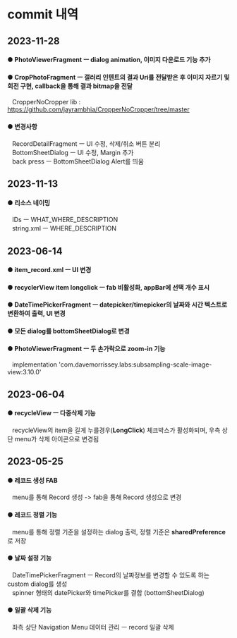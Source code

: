 # commit 내역

## 2023-11-28
#### ● PhotoViewerFragment ㅡ dialog animation, 이미지 다운로드 기능 추가
#### ● CropPhotoFragment ㅡ 갤러리 인텐트의 결과 Uri를 전달받은 후 이미지 자르기 및 회전 구현, callback을 통해 결과 bitmap을 전달
&ensp; CropperNoCropper lib : https://github.com/jayrambhia/CropperNoCropper/tree/master

#### ● 변경사항
&ensp; RecordDetailFragment ㅡ UI 수정, 삭제/취소 버튼 분리<br>
&ensp; BottomSheetDialog ㅡ UI 수정, Margin 추가<br>
&ensp; back press ㅡ BottomSheetDialog Alert를 띄움<br>

## 2023-11-13
#### ● 리소스 네이밍
&ensp; IDs ㅡ WHAT_WHERE_DESCRIPTION<br>
&ensp; string.xml ㅡ WHERE_DESCRIPTION

## 2023-06-14
#### ● item_record.xml ㅡ UI 변경

#### ● recyclerView item longclick ㅡ fab 비활성화, appBar에 선택 개수 표시

#### ● DateTimePickerFragment ㅡ datepicker/timepicker의 날짜와 시간 텍스트로 변환하여 출력, UI 변경

#### ● 모든 dialog를 bottomSheetDialog로 변경

#### ● PhotoViewerFragment ㅡ 두 손가락으로 zoom-in 기능
&ensp; implementation 'com.davemorrissey.labs:subsampling-scale-image-view:3.10.0'

## 2023-06-04
#### ● recycleView ㅡ 다중삭제 기능
&ensp; recycleView의 item을 길게 누를경우(<b>LongClick</b>) 체크박스가 활성화되며, 우측 상단 menu가 삭제 아이콘으로 변경됨

## 2023-05-25
#### ● 레코드 생성 FAB
&ensp; menu를 통해 Record 생성 -> fab을 통해 Record 생성으로 변경

#### ● 레코드 정렬 기능
&ensp; menu를 통해 정렬 기준을 설정하는 dialog 출력, 정렬 기준은 <b>sharedPreference</b>로 저장

#### ● 날짜 설정 기능
&ensp; DateTimePickerFragment ㅡ Record의 날짜정보를 변경할 수 있도록 하는 custom dialog를 생성<br>
&ensp; spinner 형태의 datePicker와 timePicker를 결합 (bottomSheetDialog)

#### ● 일괄 삭제 기능
&ensp; 좌측 상단 Navigation Menu 데이터 관리 ㅡ record 일괄 삭제

